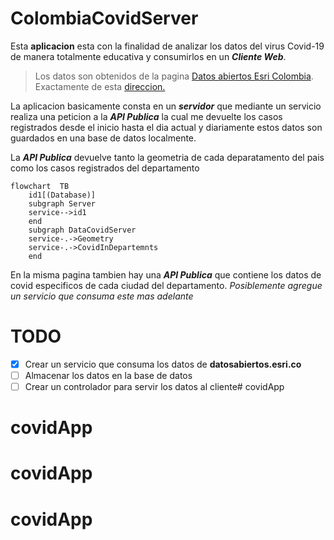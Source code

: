 # ColombiaCovidServer
Esta **aplicacion** esta con la finalidad de analizar los datos del virus Covid-19 de manera totalmente educativa y consumirlos en un **_Cliente Web_**.

> Los datos son obtenidos de la pagina [Datos abiertos Esri Colombia](https://datosabiertos.esri.co/).
Exactamente de esta [direccion.](https://datosabiertos.esri.co/datasets/esri-colombia::colombia-covid19-coronavirus-departamento/explore)

La aplicacion basicamente consta en un **_servidor_** que mediante un servicio realiza una peticion a la **_API Publica_** la cual me devuelte los casos registrados desde el inicio hasta el dia actual y diariamente estos datos son guardados en una base de datos localmente.

La **_API Publica_** devuelve tanto la geometria de cada deparatamento del pais como los casos registrados del departamento


```mermaid
flowchart  TB
    id1[(Database)]
    subgraph Server
    service-->id1
    end
    subgraph DataCovidServer
    service-.->Geometry
    service-.->CovidInDepartemnts
    end
```

En la misma pagina tambien hay una **_API Publica_** que contiene los datos de covid especificos de cada ciudad del departamento. _Posiblemente agregue un servicio que consuma este mas adelante_

# TODO

- [x] Crear un servicio que consuma los datos de __datosabiertos.esri.co__
- [ ] Almacenar los datos en la base de datos
- [ ] Crear un controlador para servir los datos al cliente# covidApp
# covidApp
# covidApp
# covidApp
